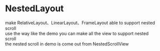 # NestedLayout

make RelativeLayout、LinearLayout、FrameLayout able to support nested scroll 
<br/>
use the way like the demo you can make all the view to support nested scroll
<br/>
the nested scroll in demo is come out from NestedScrollView
